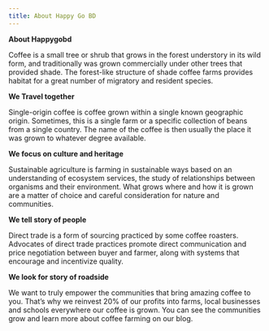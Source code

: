 ```yaml
---
title: About Happy Go BD
---
```

**About Happygobd**

Coffee is a small tree or shrub that grows in the forest understory in its wild form, and traditionally was grown commercially under other trees that provided shade. The forest-like structure of shade coffee farms provides habitat for a great number of migratory and resident species.

**We Travel together**

Single-origin coffee is coffee grown within a single known geographic origin. Sometimes, this is a single farm or a specific collection of beans from a single country. The name of the coffee is then usually the place it was grown to whatever degree available.

**We focus on culture and heritage**

Sustainable agriculture is farming in sustainable ways based on an understanding of ecosystem services, the study of relationships between organisms and their environment. What grows where and how it is grown are a matter of choice and careful consideration for nature and communities.

**We tell story of people** 

Direct trade is a form of sourcing practiced by some coffee roasters. Advocates of direct trade practices promote direct communication and price negotiation between buyer and farmer, along with systems that encourage and incentivize quality.

**We look for story of roadside** 

We want to truly empower the communities that bring amazing coffee to you. That’s why we reinvest 20% of our profits into farms, local businesses and schools everywhere our coffee is grown. You can see the communities grow and learn more about coffee farming on our blog.